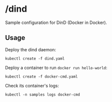 # /dind

Sample configuration for DinD (Docker in Docker).

## Usage

Deploy the dind daemon:

```
kubectl create -f dind.yaml
```

Deploy a container to run `docker run hello-world`:

```
kubectl create -f docker-cmd.yaml
```

Check its container's logs:

```
kubectl -n samples logs docker-cmd
```
